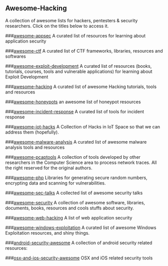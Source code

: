 ## Awesome-Hacking
A collection of awesome lists for hackers, pentesters & security researchers. Click on the titles below to access it.

###[awesome-appsec](https://github.com/paragonie/awesome-appsec)
A curated list of resources for learning about application security

###[awesome-ctf](https://github.com/apsdehal/awesome-ctf)
A curated list of CTF frameworks, libraries, resources and softwares

###[awesome-exploit-development](https://github.com/FabioBaroni/awesome-exploit-development)
A curated list of resources (books, tutorials, courses, tools and vulnerable applications) for learning about Exploit Development

###[awesome-hacking](https://github.com/carpedm20/awesome-hacking)
A curated list of awesome Hacking tutorials, tools and resources

###[awesome-honeypots](https://github.com/paralax/awesome-honeypots)
an awesome list of honeypot resources

###[awesome-incident-response](https://github.com/meirwah/awesome-incident-response)
A curated list of tools for incident response

###[awesome-iot-hacks](https://github.com/nebgnahz/awesome-iot-hacks)
A Collection of Hacks in IoT Space so that we can address them (hopefully).

###[awesome-malware-analysis](https://github.com/rshipp/awesome-malware-analysis)
A curated list of awesome malware analysis tools and resources

###[awesome-pcaptools](https://github.com/caesar0301/awesome-pcaptools)
A collection of tools developed by other researchers in the Computer Science area to process network traces. All the right reserved for the original authors.

###[awesome-php](https://github.com/ziadoz/awesome-php#security)
Libraries for generating secure random numbers, encrypting data and scanning for vulnerabilities.

###[awesome-sec-talks](https://github.com/PaulSec/awesome-sec-talks)
A collected list of awesome security talks

###[awesome-security](https://github.com/sbilly/awesome-security)
A collection of awesome software, libraries, documents, books, resources and cools stuffs about security.

###[awesome-web-hacking](https://github.com/infoslack/awesome-web-hacking)
A list of web application security

###[awesome-windows-exploitation](https://github.com/gavz/awesome-windows-exploitation)
A curated list of awesome Windows Exploitation resources, and shiny things.

###[android-security-awesome](https://github.com/ashishb/android-security-awesome)
A collection of android security related resources:

###[osx-and-ios-security-awesome](https://github.com/ashishb/osx-and-ios-security-awesome)
OSX and iOS related security tools